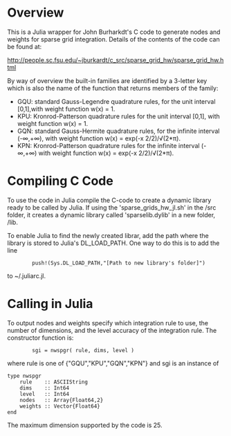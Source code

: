 # Overview

This is a Julia wrapper for John Burharkdt's C code to generate nodes and weights for sparse grid integration. Details of the contents of the code can be found at: 

http://people.sc.fsu.edu/~jburkardt/c_src/sparse_grid_hw/sparse_grid_hw.html

By way of overview the built-in families are identified by a 3-letter key which is also the name of the function that returns members of the family:

* GQU: standard Gauss-Legendre quadrature rules, for the unit interval [0,1],with weight function w(x) = 1.
* KPU: Kronrod-Patterson quadrature rules for the unit interval [0,1], with weight function w(x) = 1.
* GQN: standard Gauss-Hermite quadrature rules, for the infinite interval (-∞,+∞), with weight function w(x) = exp(-x <sup></sup> 2/2)/√(2*π).
* KPN: Kronrod-Patterson quadrature rules for the infinite interval (-∞,+∞) with weight function w(x) = exp(-x <sup></sup> 2/2)/√(2*π).

# Compiling C Code

To use the code in Julia compile the C-code to create a dynamic library ready to be called by Julia.  If using the 'sparse_grids_hw_jl.sh' in the /src folder, it creates a dynamic library called 'sparselib.dylib' in a new folder, /lib.  

To enable Julia to find the newly created librar, add the path where the library is stored to Julia's DL_LOAD_PATH. One way to do this is to add the line 
```
        push!(Sys.DL_LOAD_PATH,"[Path to new library's folder]")
```
to ~/.juliarc.jl. 

# Calling in Julia

To output nodes and weights specify which integration rule to use, the number of dimensions, and the level accuracy of the integration rule.  The constructor function is:
```
        sgi = nwspgr( rule, dims, level ) 
```
where rule is one of {"GQU","KPU","GQN","KPN"} and sgi is an instance of

```
type nwspgr
    rule 	:: ASCIIString
    dims 	:: Int64
	level	:: Int64
	nodes	:: Array{Float64,2}
	weights :: Vector{Float64}
end
```

The maximum dimension supported by the code is 25. 

